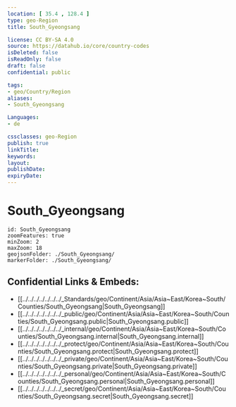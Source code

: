 ```yaml
---
location: [ 35.4 , 128.4 ] 
type: geo-Region
title: South_Gyeongsang

license: CC BY-SA 4.0
source: https://datahub.io/core/country-codes
isDeleted: false
isReadOnly: false
draft: false
confidential: public

tags:
- geo/Country/Region
aliases:
- South_Gyeongsang

Languages:
- de

cssclasses: geo-Region
publish: true
linkTitle: 
keywords: 
layout: 
publishDate: 
expiryDate: 
---
```


# South_Gyeongsang

```leaflet
id: South_Gyeongsang
zoomFeatures: true 
minZoom: 2 
maxZoom: 18
geojsonFolder: ./South_Gyeongsang/
markerFolder: ./South_Gyeongsang/
```


## Confidential Links & Embeds: 
- [[../../../../../../../_Standards/geo/Continent/Asia/Asia~East/Korea~South/Counties/South_Gyeongsang|South_Gyeongsang]] 
- [[../../../../../../../_public/geo/Continent/Asia/Asia~East/Korea~South/Counties/South_Gyeongsang.public|South_Gyeongsang.public]] 
- [[../../../../../../../_internal/geo/Continent/Asia/Asia~East/Korea~South/Counties/South_Gyeongsang.internal|South_Gyeongsang.internal]] 
- [[../../../../../../../_protect/geo/Continent/Asia/Asia~East/Korea~South/Counties/South_Gyeongsang.protect|South_Gyeongsang.protect]] 
- [[../../../../../../../_private/geo/Continent/Asia/Asia~East/Korea~South/Counties/South_Gyeongsang.private|South_Gyeongsang.private]] 
- [[../../../../../../../_personal/geo/Continent/Asia/Asia~East/Korea~South/Counties/South_Gyeongsang.personal|South_Gyeongsang.personal]] 
- [[../../../../../../../_secret/geo/Continent/Asia/Asia~East/Korea~South/Counties/South_Gyeongsang.secret|South_Gyeongsang.secret]] 


